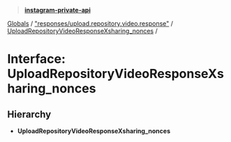 > **[instagram-private-api](../README.md)**

[Globals](../globals.md) / ["responses/upload.repository.video.response"](../modules/_responses_upload_repository_video_response_.md) / [UploadRepositoryVideoResponseXsharing_nonces](_responses_upload_repository_video_response_.uploadrepositoryvideoresponsexsharing_nonces.md) /

# Interface: UploadRepositoryVideoResponseXsharing_nonces

## Hierarchy

* **UploadRepositoryVideoResponseXsharing_nonces**